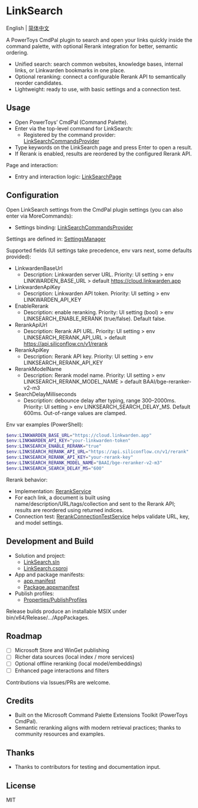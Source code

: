 # LinkSearch

English | [简体中文](./README.zh.md)

A PowerToys CmdPal plugin to search and open your links quickly inside the command palette, with optional Rerank integration for better, semantic ordering.

- Unified search: search common websites, knowledge bases, internal links, or Linkwarden bookmarks in one place.
- Optional reranking: connect a configurable Rerank API to semantically reorder candidates.
- Lightweight: ready to use, with basic settings and a connection test.


## Usage

- Open PowerToys’ CmdPal (Command Palette).
- Enter via the top-level command for LinkSearch:
  - Registered by the command provider: [LinkSearchCommandsProvider](LinkSearch/LinkSearchCommandsProvider.cs:20)
- Type keywords on the LinkSearch page and press Enter to open a result.
- If Rerank is enabled, results are reordered by the configured Rerank API.

Page and interaction:
- Entry and interaction logic: [LinkSearchPage](LinkSearch/Pages/LinkSearchPage.cs:1)

## Configuration

Open LinkSearch settings from the CmdPal plugin settings (you can also enter via MoreCommands):
- Settings binding: [LinkSearchCommandsProvider](LinkSearch/LinkSearchCommandsProvider.cs:24)

Settings are defined in: [SettingsManager](LinkSearch/Helpers/SettingsManager.cs:11)

Supported fields (UI settings take precedence, env vars next, some defaults provided):
- LinkwardenBaseUrl
  - Description: Linkwarden server URL. Priority: UI setting > env LINKWARDEN_BASE_URL > default https://cloud.linkwarden.app
- LinkwardenApiKey
  - Description: Linkwarden API token. Priority: UI setting > env LINKWARDEN_API_KEY
- EnableRerank
  - Description: enable reranking. Priority: UI setting (bool) > env LINKSEARCH_ENABLE_RERANK (true/false). Default false.
- RerankApiUrl
  - Description: Rerank API URL. Priority: UI setting > env LINKSEARCH_RERANK_API_URL > default https://api.siliconflow.cn/v1/rerank
- RerankApiKey
  - Description: Rerank API key. Priority: UI setting > env LINKSEARCH_RERANK_API_KEY
- RerankModelName
  - Description: Rerank model name. Priority: UI setting > env LINKSEARCH_RERANK_MODEL_NAME > default BAAI/bge-reranker-v2-m3
- SearchDelayMilliseconds
  - Description: debounce delay after typing, range 300–2000ms. Priority: UI setting > env LINKSEARCH_SEARCH_DELAY_MS. Default 600ms. Out-of-range values are clamped.

Env var examples (PowerShell):
```powershell
$env:LINKWARDEN_BASE_URL="https://cloud.linkwarden.app"
$env:LINKWARDEN_API_KEY="your-linkwarden-token"
$env:LINKSEARCH_ENABLE_RERANK="true"
$env:LINKSEARCH_RERANK_API_URL="https://api.siliconflow.cn/v1/rerank"
$env:LINKSEARCH_RERANK_API_KEY="your-rerank-key"
$env:LINKSEARCH_RERANK_MODEL_NAME="BAAI/bge-reranker-v2-m3"
$env:LINKSEARCH_SEARCH_DELAY_MS="600"
```

Rerank behavior:
- Implementation: [RerankService](LinkSearch/Services/RerankService.cs:18)
- For each link, a document is built using name/description/URL/tags/collection and sent to the Rerank API; results are reordered using returned indices.
- Connection test: [RerankConnectionTestService](LinkSearch/Services/RerankConnectionTestService.cs:14) helps validate URL, key, and model settings.

## Development and Build

- Solution and project:
  - [LinkSearch.sln](LinkSearch.sln:1)
  - [LinkSearch.csproj](LinkSearch/LinkSearch.csproj:1)
- App and package manifests:
  - [app.manifest](LinkSearch/app.manifest:1)
  - [Package.appxmanifest](LinkSearch/Package.appxmanifest:1)
- Publish profiles:
  - [Properties/PublishProfiles](LinkSearch/Properties/PublishProfiles/)

Release builds produce an installable MSIX under bin/x64/Release/.../AppPackages.

## Roadmap

- [ ] Microsoft Store and WinGet publishing
- [ ] Richer data sources (local index / more services)
- [ ] Optional offline reranking (local model/embeddings)
- [ ] Enhanced page interactions and filters

Contributions via Issues/PRs are welcome.

## Credits

- Built on the Microsoft Command Palette Extensions Toolkit (PowerToys CmdPal).
- Semantic reranking aligns with modern retrieval practices; thanks to community resources and examples.

## Thanks

- Thanks to contributors for testing and documentation input.

## License

MIT
